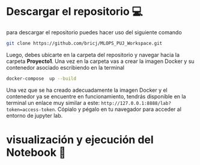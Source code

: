 # Descargar el repositorio :computer: #
para descargar el repositorio puedes hacer uso del siguiente comando
```bash
git clone https://github.com/bricj/MLOPS_PUJ_Workspace.git 
```

Luego, debes ubicarte en la carpeta del repositorio y navegar hacia la carpeta **Proyecto1**.
Una vez en la carpeta vas a crear la imagen Docker y su contenedor asociado  escribiendo en la terminal
```bash
docker-compose  up --build
```
Una vez que se ha creado adecuadamente la imagen Docker y el contenedor ya se encuentre en funcionamiento, tendrás disponible en la terminal 
un enlace muy similar a este: ```http://127.0.0.1:8888/lab?token=access-token```. Cópialo y pégalo en tu navegador para acceder al entorno de jupyter lab.

# visualización y ejecución del Notebook :rocket: #

